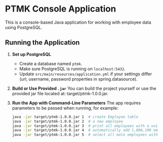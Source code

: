 # PTMK Console Application

This is a console-based Java application for working with employee data using PostgreSQL.

## Running the Application

1. **Set up PostgreSQL**  
   - Create a database named `ptmk`.
   - Make sure PostgreSQL is running on `localhost:5432`.
   - Update `src/main/resources/application.yml` if your settings differ (url, username, password properties in spring.datasource).

2. **Build or Use Provided `.jar`**
   You can build the project yourself or use the provided jar file located at: target/ptmk-1.0.0.jar.

4. **Run the App with Command-Line Parameters**
   The app requires parameters to be passed when running, for example:

   ```bash
   java -jar target/ptmk-1.0.0.jar 1  # create Employee table
   java -jar target/ptmk-1.0.0.jar 2  # a new employee
   java -jar target/ptmk-1.0.0.jar 3  # print all employees with a unique combination of last name and date of birth (also ordered by last name)
   java -jar target/ptmk-1.0.0.jar 4  # automatically add 1,000,100 employees (both male and female)
   java -jar target/ptmk-1.0.0.jar 5  # select all male employees with last name starting with F
